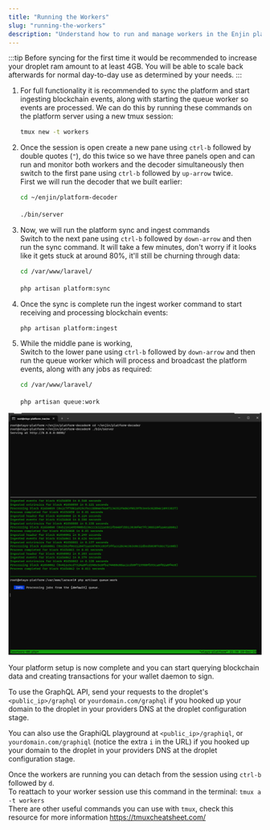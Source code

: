 ```yaml
---
title: "Running the Workers"
slug: "running-the-workers"
description: "Understand how to run and manage workers in the Enjin platform to handle asynchronous tasks and improve performance."
---
```

:::tip
Before syncing for the first time it would be recommended to increase your droplet ram amount to at least 4GB.  You will be able to scale back afterwards for normal day-to-day use as determined by your needs.
:::

1. For full functionality it is recommended to sync the platform and start ingesting blockchain events, along with starting the queue worker so events are processed.  We can do this by running these commands on the platform server using a new tmux session:

   ```bash
   tmux new -t workers
   ```

2. Once the session is open create a new pane using `ctrl-b` followed by double quotes (`"`), do this twice so we have three panels open and can run and monitor both workers and the decoder simultaneously then switch to the first pane using `ctrl-b` followed by `up-arrow` twice.  
   First we will run the decoder that we built earlier:

   ```bash
   cd ~/enjin/platform-decoder

   ./bin/server
   ```

3. Now, we will run the platform sync and ingest commands  
   Switch to the next pane using `ctrl-b` followed by `down-arrow` and then run the sync command. It will take a few minutes, don't worry if it looks like it gets stuck at around 80%, it'll still be churning through data:

   ```bash
   cd /var/www/laravel/

   php artisan platform:sync
   ```

4. Once the sync is complete run the ingest worker command to start receiving and processing blockchain events:

   ```bash
   php artisan platform:ingest
   ```

5. While the middle pane is working,  
   Switch to the lower pane using `ctrl-b` followed by `down-arrow` and then run the queue worker which will process and broadcast the platform events, along with any jobs as required:

   ```bash
   cd /var/www/laravel/

   php artisan queue:work
   ```

![Choose a region](./img/bash-panes-configuration.png)

Your platform setup is now complete and you can start querying blockchain data and creating transactions for your wallet daemon to sign.

To use the GraphQL API, send your requests to the droplet's `<public_ip>/graphql` or `yourdomain.com/graphql` if you hooked up your domain to the droplet in your providers DNS at the droplet configuration stage.

You can also use the GraphiQL playground at `<public_ip>/graphiql`, or `yourdomain.com/graphiql` (notice the extra `i` in the URL) if you hooked up your domain to the droplet in your providers DNS at the droplet configuration stage.

Once the workers are running you can detach from the session using `ctrl-b` followed by `d`.  
To reattach to your worker session use this command in the terminal: `tmux a -t workers`  
There are other useful commands you can use with `tmux`, check this resource for more information https://tmuxcheatsheet.com/
